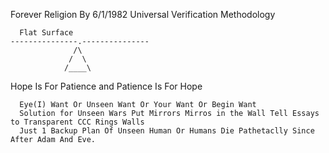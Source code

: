 Forever Religion By 6/1/1982
Universal Verification Methodology

      Flat Surface
    ---------------.---------------
                  /\
                 /  \
                /____\

Hope Is For Patience and Patience Is For Hope

      Eye(I) Want Or Unseen Want Or Your Want Or Begin Want
      Solution for Unseen Wars Put Mirrors Mirros in the Wall Tell Essays to Transparent CCC Rings Walls
      Just 1 Backup Plan Of Unseen Human Or Humans Die Pathetaclly Since After Adam And Eve.
